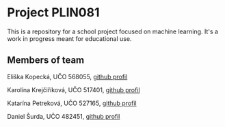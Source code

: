 # Project PLIN081
This is a repository for a school project focused on machine learning. It's a work in progress meant for educational use.




## Members of team
Eliška Kopecká, UČO 568055, [github profil](github.com/elakop)

Karolína Krejčiříková, UČO 517401, [github profil](github.com/Kajakr)

Katarína Petreková, UČO 527165, [github profil](github.com/kpetrekova)

Daniel Šurda, UČO 482451, [github profil](github.com/DanielSurda)



